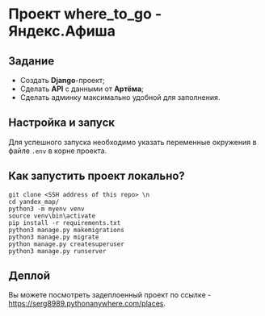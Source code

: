 # Проект where_to_go - Яндекс.Афиша

## Задание
- Создать **Django**-проект;
- Сделать **API** с данными от **Артёма**;
- Сделать админку максимально удобной для заполнения.

## Настройка и запуск
Для успешного запуска необходимо указать переменные окружения в файле `.env` в корне проекта.

## Как запустить проект локально?
```
git clone <SSH address of this repo> \n
cd yandex_map/
python3 -m myenv venv
source venv\bin\activate
pip install -r requirements.txt
python3 manage.py makemigrations
python3 manage.py migrate
python manage.py createsuperuser
python3 manage.py runserver
```

## Деплой
Вы можете посмотреть задеплоенный проект по ссылке - https://serg8989.pythonanywhere.com/places.
